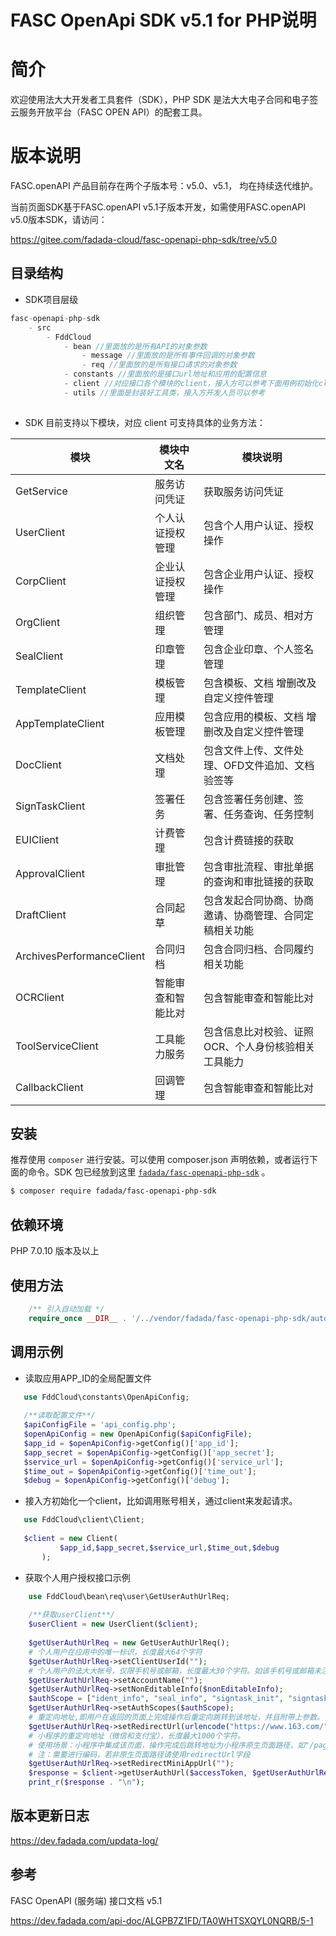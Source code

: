# FASC OpenApi SDK v5.1 for PHP说明

# 简介

欢迎使用法大大开发者工具套件（SDK），PHP SDK 是法大大电子合同和电子签云服务开放平台（FASC OPEN API）的配套工具。



# 版本说明

FASC.openAPI 产品目前存在两个子版本号：v5.0、v5.1， 均在持续迭代维护。

当前页面SDK基于FASC.openAPI v5.1子版本开发，如需使用FASC.openAPI v5.0版本SDK，请访问：

https://gitee.com/fadada-cloud/fasc-openapi-php-sdk/tree/v5.0




## 目录结构

- SDK项目层级
```php
fasc-openapi-php-sdk
    - src
        - FddCloud
            - bean //里面放的是所有API的对象参数
	            - message //里面放的是所有事件回调的对象参数
	            - req //里面放的是所有接口请求的对象参数
            - constants //里面放的是接口url地址和应用的配置信息
            - client //对应接口各个模块的client，接入方可以参考下面用例初始化client后调用
            - utils //里面是封装好工具类，接入方开发人员可以参考   
	
```
- SDK 目前支持以下模块，对应 client 可支持具体的业务方法：

| 模块                        | 模块中文名     | 模块说明                        |
|---------------------------|-----------|-----------------------------|
| GetService                | 服务访问凭证    | 获取服务访问凭证                    |
| UserClient                | 个人认证授权管理  | 包含个人用户认证、授权操作               |
| CorpClient                | 企业认证授权管理  | 包含企业用户认证、授权操作               |
| OrgClient                 | 组织管理      | 包含部门、成员、相对方管理               |
| SealClient                | 印章管理      | 包含企业印章、个人签名管理               |
| TemplateClient            | 模板管理      | 包含模板、文档 增删改及自定义控件管理         |
| AppTemplateClient         | 应用模板管理    | 包含应用的模板、文档 增删改及自定义控件管理      |
| DocClient                 | 文档处理      | 包含文件上传、文件处理、OFD文件追加、文档验签等   |
| SignTaskClient            | 签署任务      | 包含签署任务创建、签署、任务查询、任务控制       |
| EUIClient                 | 计费管理      | 包含计费链接的获取                   |
| ApprovalClient            | 审批管理      | 包含审批流程、审批单据的查询和审批链接的获取      |
| DraftClient               | 合同起草      | 包含发起合同协商、协商邀请、协商管理、合同定稿相关功能 |
| ArchivesPerformanceClient | 合同归档      | 包含合同归档、合同履约相关功能             |
| OCRClient                 | 智能审查和智能比对 | 包含智能审查和智能比对                 |
| ToolServiceClient         | 工具能力服务    | 包含信息比对校验、证照OCR、个人身份核验相关工具能力 |
| CallbackClient            | 回调管理      | 包含智能审查和智能比对                 |


## 安装

推荐使用 `composer` 进行安装。可以使用 composer.json 声明依赖，或者运行下面的命令。SDK 包已经放到这里 [`fadada/fasc-openapi-php-sdk`](https://packagist.org/packages/fadada/fasc-openapi-php-sdk) 。

```bash
$ composer require fadada/fasc-openapi-php-sdk
```

## 依赖环境

PHP 7.0.10 版本及以上

## 使用方法
```php
    /** 引入自动加载 */
    require_once __DIR__ . '/../vendor/fadada/fasc-openapi-php-sdk/autoload.php';
```

## 调用示例
- 读取应用APP_ID的全局配置文件
 ```php
    use FddCloud\constants\OpenApiConfig;
    
    /**读取配置文件**/
    $apiConfigFile = 'api_config.php';
    $openApiConfig = new OpenApiConfig($apiConfigFile);
    $app_id = $openApiConfig->getConfig()['app_id'];
    $app_secret = $openApiConfig->getConfig()['app_secret'];
    $service_url = $openApiConfig->getConfig()['service_url'];
    $time_out = $openApiConfig->getConfig()['time_out'];
    $debug = $openApiConfig->getConfig()['debug'];
 ```

- 接入方初始化一个client，比如调用账号相关，通过client来发起请求。
 ```php
    use FddCloud\client\Client;
    
	$client = new Client(
            $app_id,$app_secret,$service_url,$time_out,$debug
        );
  ```

- 获取个人用户授权接口示例

```php
    use FddCloud\bean\req\user\GetUserAuthUrlReq;
	
	/**获取userClient**/
    $userClient = new UserClient($client);
    
    $getUserAuthUrlReq = new GetUserAuthUrlReq();
    # 个人用户在应用中的唯一标识，长度最大64个字符
    $getUserAuthUrlReq->setClientUserId("");
    # 个人用户的法大大帐号，仅限手机号或邮箱，长度最大30个字符。如该手机号或邮箱未注册法大大，则用户会以此作为注册账号
    $getUserAuthUrlReq->setAccountName("");
    $getUserAuthUrlReq->setNonEditableInfo($nonEditableInfo);
    $authScope = ["ident_info", "seal_info", "signtask_init", "signtask_info", "signtask_file","file_storage"];
    $getUserAuthUrlReq->setAuthScopes($authScope);
    # 重定向地址,即用户在返回的页面上完成操作后重定向跳转到该地址，并且附带上参数。该地址是应用系统的地址，以实现用户交互在应用系统和法大大平台之间的连贯性。长度最大500个字符
    $getUserAuthUrlReq->setRedirectUrl(urlencode("https://www.163.com/"));
    # 小程序的重定向地址（微信和支付宝），长度最大1000个字符。
    # 使用场景：小程序中集成该页面，操作完成后跳转地址为小程序原生页面路径，如"/pages/index/index"，系统判断在小程序环境会跳转至该地址。
    # 注：需要进行编码，若非原生页面路径请使用redirectUrl字段
    $getUserAuthUrlReq->setRedirectMiniAppUrl("");
    $response = $client->getUserAuthUrl($accessToken, $getUserAuthUrlReq);
    print_r($response . "\n");
```



## 版本更新日志

https://dev.fadada.com/updata-log/



## 参考

FASC OpenAPI (服务端) 接口文档 v5.1

https://dev.fadada.com/api-doc/ALGPB7Z1FD/TA0WHTSXQYL0NQRB/5-1

